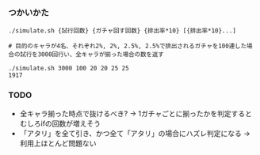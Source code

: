 ### つかいかた
```
./simulate.sh {試行回数} {ガチャ回す回数} {排出率*10} [{排出率*10}...]

# 目的のキャラが4名、それぞれ2%, 2%, 2.5%, 2.5%で排出されるガチャを100連した場合の試行を3000回行い、全キャラが揃った場合の数を返す

./simulate.sh 3000 100 20 20 25 25
1917
```

### TODO
- 全キャラ揃った時点で抜けるべき? → 1ガチャごとに揃ったかを判定するとむしろifの回数が増えそう
- 「アタリ」を全て引き、かつ全て「アタリ」の場合にハズレ判定になる → 利用上ほとんど問題ない